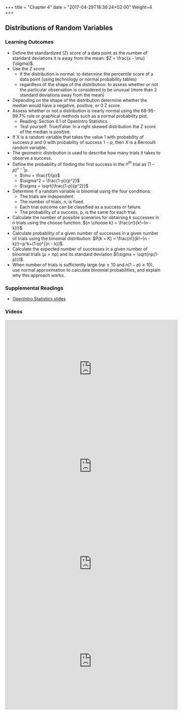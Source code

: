 +++
title = "Chapter 4"
date = "2017-04-29T18:36:24+02:00"
Weight=4
+++

<!-- 
See issue with underscores in MathJax equations here: https://gohugo.io/content-management/formats/#issues-with-markdown
The solution, put backticks (`) around the LaTeX equation
-->

<script type="text/x-mathjax-config">
MathJax.Hub.Config({
  tex2jax: {
    inlineMath: [['$','$'], ['\\(','\\)']],
    displayMath: [['$$','$$'], ['\[','\]']],
    processEscapes: true,
    processEnvironments: true,
    skipTags: ['script', 'noscript', 'style', 'textarea', 'pre'],
    TeX: { equationNumbers: { autoNumber: "AMS" },
         extensions: ["AMSmath.js", "AMSsymbols.js"] }
  }
});
</script>

<script type="text/javascript" async src="https://cdnjs.cloudflare.com/ajax/libs/mathjax/2.7.1/MathJax.js?config=TeX-MML-AM_CHTML">
</script>


## Distributions of Random Variables

### Learning Outcomes

* Define the standardized (Z) score of a data point as the number of standard deviations it is away from the mean: $Z = \frac{x - \mu}{\sigma}$.
* Use the Z score 
	* if the distribution is normal: to determine the percentile score of a data point (using technology or normal probability tables)
	* regardless of the shape of the distribution: to assess whether or not the particular observation is considered to be unusual (more than 2 standard deviations away from the mean) 
* Depending on the shape of the distribution determine whether the median would have a negative, positive, or 0 Z score.
* Assess whether or not a distribution is nearly normal using the 68-95-99.7\% rule or graphical methods such as a normal probability plot.
	* Reading: Section 4.1 of OpenIntro Statistics
	* Test yourself: True/False: In a right skewed distribution the Z score of the median is positive.
* If X is a random variable that takes the value 1 with probability of success $p$ and 0 with probability of success $1-p$, then $X$ is a Bernoulli random variable.
* The geometric distribution is used to describe how many trials it takes to observe a success.
* Define the probability of finding the first success in the $n^{th}$ trial as $(1-p)^{n-1}p$.
	* $\mu = \frac{1}{p}$
	* $\sigma^2 = \frac{1-p}{p^2}$
	* $\sigma = \sqrt{\frac{1-p}{p^2}}$
* Determine if a random variable is binomial using the four conditions:
	* The trials are independent. 
	* The number of trials, n, is fixed. 
	* Each trial outcome can be classified as a success or failure. 
	* The probability of a success, p, is the same for each trial. 
* Calculate the number of possible scenarios for obtaining $k$ successes in $n$ trials using the choose function: ${n \choose k} = \frac{n!}{k!~(n - k)!}$.
* Calculate probability of a given number of successes in a given number of trials using the binomial distribution: $P(k = K) = \frac{n!}{k!~(n - k)!}~p^k~(1-p)^{(n - k)}$. 
* Calculate the expected number of successes in a given number of binomial trials $(\mu = np)$ and its standard deviation $(\sigma = \sqrt{np(1-p)})$.
* When number of trials is sufficiently large ($np \ge 10$ and $n(1-p) \ge 10$), use normal approximation to calculate binomial probabilities, and explain why this approach works.


### Supplemental Readings

* [OpenIntro Statistics slides](https://github.com/jbryer/DATA606Spring2020/blob/master/Slides/OpenIntro/chp4.pdf)

### Videos

<iframe width="560" height="315" src="https://www.youtube.com/embed/S_p5D-YXLS4" frameborder="0" allow="accelerometer; autoplay; encrypted-media; gyroscope; picture-in-picture" allowfullscreen></iframe>

<iframe width="560" height="315" src="https://www.youtube.com/embed/smJBsZ4YQZw" frameborder="0" allow="accelerometer; autoplay; encrypted-media; gyroscope; picture-in-picture" allowfullscreen></iframe>

<iframe width="560" height="315" src="https://www.youtube.com/embed/tKmyzhvgudw" frameborder="0" allow="accelerometer; autoplay; encrypted-media; gyroscope; picture-in-picture" allowfullscreen></iframe>

<iframe width="560" height="315" src="https://www.youtube.com/embed/VvksxAZAlrQ" frameborder="0" allow="accelerometer; autoplay; encrypted-media; gyroscope; picture-in-picture" allowfullscreen></iframe>



